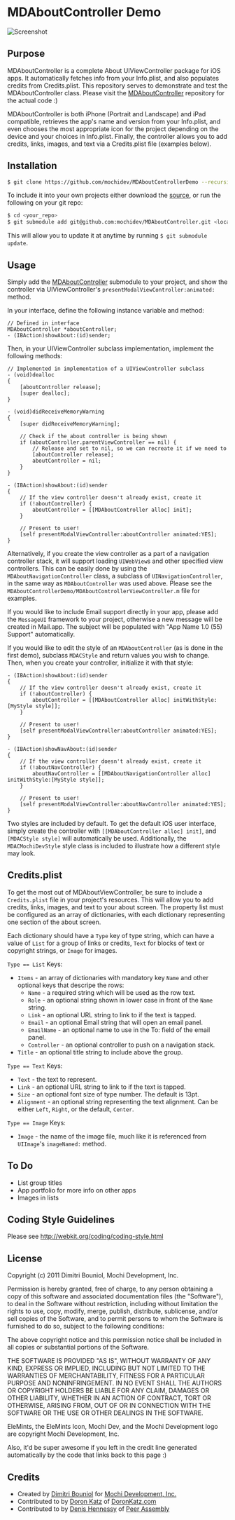 MDAboutController Demo
======================

![Screenshot](https://github.com/mochidev/MDAboutControllerDemo/raw/master/Artwork/Screenshot.png)

Purpose
-------

MDAboutController is a complete About UIViewController package for iOS apps.
It automatically fetches info from your Info.plist, and also populates credits
from Credits.plist. This repository serves to demonstrate and test the
MDAboutController class. Please visit the
[MDAboutController](https://github.com/mochidev/MDAboutController) repository
for the actual code :)

MDAboutController is both iPhone (Portrait and Landscape) and iPad compatible,
retrieves the app's name and version from your Info.plist, and even chooses the
most appropriate icon for the project depending on the device and your choices
in Info.plist. Finally, the controller allows you to add credits, links, images,
and text via a Credits.plist file (examples below).

Installation
------------

```bash
$ git clone https://github.com/mochidev/MDAboutControllerDemo --recursive
```

To include it into your own projects either download the
[source](https://github.com/mochidev/MDAboutController), or run the following
on your git repo:

```bash
$ cd <your_repo>
$ git submodule add git@github.com:mochidev/MDAboutController.git <local_subpath>
```

This will allow you to update it at anytime by running `$ git submodule update`.

Usage
-----

Simply add the
[MDAboutController](https://github.com/mochidev/MDAboutController) submodule to
your project, and show the controller via UIViewController's
`presentModalViewController:animated:` method.

In your interface, define the following instance variable and method:

```obj-c
// Defined in interface
MDAboutController *aboutController;
- (IBAction)showAbout:(id)sender;
```

Then, in your UIViewController subclass implementation, implement the following methods:

```obj-c
// Implemented in implementation of a UIViewController subclass
- (void)dealloc
{
    [aboutController release];
    [super dealloc];
}

- (void)didReceiveMemoryWarning
{
    [super didReceiveMemoryWarning];

    // Check if the about controller is being shown
    if (aboutController.parentViewController == nil) {
        // Release and set to nil, so we can recreate it if we need to
        [aboutController release];
        aboutController = nil;
    }
}

- (IBAction)showAbout:(id)sender
{
    // If the view controller doesn't already exist, create it
    if (!aboutController) {
        aboutController = [[MDAboutController alloc] init];
    }
    
    // Present to user!
    [self presentModalViewController:aboutController animated:YES];
}
```

Alternatively, if you create the view controller as a part of a navigation controller stack, it will support loading `UIWebView`s and other specified view controllers. This can be easily done by using the `MDAboutNavigationController` class, a subclass of `UINavigationController`, in the same way as `MDAboutController` was used above. Please see the `MDAboutControllerDemo/MDAboutControllerViewController.m` file for examples.

If you would like to include Email support directly in your app, please add the `MessageUI` framework to your project, otherwise a new message will be created in Mail.app. The subject will be populated with "App Name 1.0 (55) Support" automatically.

If you would like to edit the style of an `MDAboutController` (as is done in the first demo), subclass `MDACStyle` and return values you wish to change. Then, when you create your controller, initialize it with that style:

```obj-c
- (IBAction)showAbout:(id)sender
{
    // If the view controller doesn't already exist, create it
    if (!aboutController) {
        aboutController = [[MDAboutController alloc] initWithStyle:[MyStyle style]];
    }
    
    // Present to user!
    [self presentModalViewController:aboutController animated:YES];
}

- (IBAction)showNavAbout:(id)sender
{
    // If the view controller doesn't already exist, create it
    if (!aboutNavController) {
        aboutNavController = [[MDAboutNavigationController alloc] initWithStyle:[MyStyle style]];
    }
    
    // Present to user!
    [self presentModalViewController:aboutNavController animated:YES];
}
```

Two styles are included by default. To get the default iOS user interface, simply create the controller with `[[MDAboutController alloc] init]`, and `[MDACStyle style]` will automatically be used. Additionally, the `MDACMochiDevStyle` style class is included to illustrate how a different style may look.

Credits.plist
---

To get the most out of MDAboutViewController, be sure to include a `Credits.plist` file in your project's resources. This will allow you to add credits, links, images, and text to your about screen. The property list must be configured as an array of dictionaries, with each dictionary representing one section of the about screen.

Each dictionary should have a `Type` key of type string, which can have a value of `List` for a group of links or credits, `Text` for blocks of text or copyright strings, or `Image` for images.

`Type == List` Keys:

- `Items` - an array of dictionaries with mandatory key `Name` and other optional keys that descripe the rows:
  - `Name` - a required string which will be used as the row text.
  - `Role` - an optional string shown in lower case in front of the `Name` string.
  - `Link` - an optional URL string to link to if the text is tapped.
  - `Email` - an optional Email string that will open an email panel.
  - `EmailName` - an optional name to use in the To: field of the email panel.
  - `Controller` - an optional controller to push on a navigation stack.
- `Title` - an optional title string to include above the group.

`Type == Text` Keys:

- `Text` - the text to represent.
- `Link` - an optional URL string to link to if the text is tapped.
- `Size` - an optional font size of type number. The default is 13pt.
- `Alignment` - an optional string representing the text alignment. Can be either `Left`, `Right`, or the default, `Center`.

`Type == Image` Keys:

- `Image` - the name of the image file, much like it is referenced from `UIImage`'s `imageNamed:` method.

To Do
---

- List group titles
- App portfolio for more info on other apps
- Images in lists

Coding Style Guidelines
-----------------------

Please see http://webkit.org/coding/coding-style.html

License
-------

Copyright (c) 2011 Dimitri Bouniol, Mochi Development, Inc.

Permission is hereby granted, free of charge, to any person obtaining a copy
of this software and associated documentation files (the "Software"), to deal
in the Software without restriction, including without limitation the rights
to use, copy, modify, merge, publish, distribute, sublicense, and/or sell
copies of the Software, and to permit persons to whom the Software is
furnished to do so, subject to the following conditions:

The above copyright notice and this permission notice shall be included in
all copies or substantial portions of the Software.

THE SOFTWARE IS PROVIDED "AS IS", WITHOUT WARRANTY OF ANY KIND, EXPRESS OR
IMPLIED, INCLUDING BUT NOT LIMITED TO THE WARRANTIES OF MERCHANTABILITY,
FITNESS FOR A PARTICULAR PURPOSE AND NONINFRINGEMENT. IN NO EVENT SHALL THE
AUTHORS OR COPYRIGHT HOLDERS BE LIABLE FOR ANY CLAIM, DAMAGES OR OTHER
LIABILITY, WHETHER IN AN ACTION OF CONTRACT, TORT OR OTHERWISE, ARISING FROM,
OUT OF OR IN CONNECTION WITH THE SOFTWARE OR THE USE OR OTHER DEALINGS IN
THE SOFTWARE.

EleMints, the EleMints Icon, Mochi Dev, and the Mochi Development logo are
copyright Mochi Development, Inc.

Also, it'd be super awesome if you left in the credit line generated
automatically by the code that links back to this page :)

Credits
-------

- Created by [Dimitri Bouniol](http://twitter.com/dimitribouniol) for [Mochi Development, Inc.](http://mochidev.com/)
- Contributed to by [Doron Katz](http://doronkatz.com) of [DoronKatz.com](http://doronkatz.com)
- Contributed to by [Denis Hennessy](http://hennessynet.com) of [Peer Assembly](http://www.peerassembly.com)
